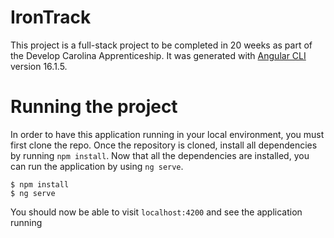 # IronTrack

This project is a full-stack project to be completed in 20 weeks as part of the Develop Carolina Apprenticeship. It was generated with [Angular CLI](https://github.com/angular/angular-cli) version 16.1.5.

# Running the project
In order to have this application running in your local environment, you must first clone the repo. Once the repository is cloned, install all dependencies by running `npm install`. Now that all the dependencies are installed, you can run the application by using `ng serve`.

```
$ npm install
$ ng serve
```

You should now be able to visit `localhost:4200` and see the application running